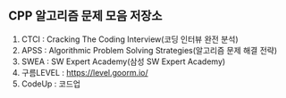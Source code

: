 ﻿## CPP 알고리즘 문제 모음 저장소
1. CTCI : Cracking The Coding Interview(코딩 인터뷰 완전 분석)  
2. APSS : Algorithmic Problem Solving Strategies(알고리즘 문제 해결 전략)
3. SWEA : SW Expert Academy(삼성 SW Expert Academy)
4. 구름LEVEL : https://level.goorm.io/
5. CodeUp : 코드업
